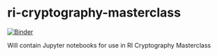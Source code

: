 # ri-cryptography-masterclass

[![Binder](https://mybinder.org/badge_logo.svg)](https://mybinder.org/v2/gh/mpcabd/ri-cryptography-masterclass/HEAD)

Will contain Jupyter notebooks for use in RI Cryptography Masterclass

